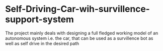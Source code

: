# Self-Driving-Car-wih-survillence-support-system
The project mainly deals with designing a full fledged working model of an autonomous system i.e. the car, that can be used as a survillence bot as well as self drive in the desired path
